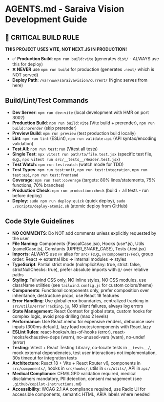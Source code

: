 # AGENTS.md - Saraiva Vision Development Guide

## 🚨 CRITICAL BUILD RULE
**THIS PROJECT USES VITE, NOT NEXT.JS IN PRODUCTION!**
- ✅ **Production Build**: `npm run build:vite` (generates `dist/` - ALWAYS use this for deploy)
- ❌ **NEVER** use `npm run build` for production (generates `.next/` which is NOT served)
- **Deploy Path**: `/var/www/saraivavision/current/` (Nginx serves from here)

## Build/Lint/Test Commands
- **Dev Server**: `npm run dev:vite` (local development with HMR on port 3002)
- **Production Build**: `npm run build:vite` (Vite build + prerender), `npm run build:norender` (skip prerender)
- **Preview Build**: `npm run preview` (test production build locally)
- **Lint**: `npm run lint` (ESLint), `npm run validate:api` (API syntax/encoding validation)
- **Test All**: `npm run test:run` (Vitest all tests)
- **Single Test**: `npx vitest run path/to/file.test.jsx` (specific test file, e.g., `npx vitest run src/__tests__/Header.test.jsx`)
- **Test Watch**: `npm run test:watch` (watch mode for TDD)
- **Test Types**: `npm run test:unit`, `npm run test:integration`, `npm run test:api`, `npm run test:frontend`
- **Coverage**: `npm run test:coverage` (targets: 80% lines/statements, 75% functions, 70% branches)
- **Production Check**: `npm run production:check` (build + all tests - run before deploy)
- **Deploy**: `sudo npm run deploy:quick` (quick deploy), `sudo ./scripts/deploy-atomic.sh` (atomic deploy from GitHub)

## Code Style Guidelines
- **NO COMMENTS**: Do NOT add comments unless explicitly requested by the user
- **File Naming**: Components (PascalCase.jsx), Hooks (use*.js), Utils (camelCase.js), Constants (UPPER_SNAKE_CASE), Tests (.test.jsx)
- **Imports**: ALWAYS use `@/` alias for `src/` (e.g., `@/components/Foo`), group order: React → external libs → internal modules → styles
- **TypeScript**: Partial strict mode (noImplicitAny: true, strict: false, strictNullChecks: true), prefer absolute imports with `@/` over relative paths
- **Styling**: Tailwind CSS only, NO inline styles, NO CSS modules, use className utilities (see `tailwind.config.js` for custom colors/theme)
- **Components**: Functional components only, prefer composition over inheritance, destructure props, use React 18 features
- **Error Handling**: Use global error boundaries, centralized tracking in `src/utils/errorTracking.js`, NO silent failures, always log errors
- **State Management**: React Context for global state, custom hooks for complex logic, avoid prop drilling (max 2 levels)
- **Performance**: Use React.memo for expensive renders, debounce user inputs (300ms default), lazy load routes/components with React.lazy
- **ESLint Rules**: react-hooks/rules-of-hooks (error), react-hooks/exhaustive-deps (warn), no-unused-vars (warn), no-undef (error)
- **Testing**: Vitest + React Testing Library, co-locate tests in `__tests__/`, mock external dependencies, test user interactions not implementation, 30s timeout for integration tests
- **Architecture**: React 18 + Vite + React Router v6, components in `src/components/`, hooks in `src/hooks/`, utils in `src/utils/`, API in `api/`
- **Medical Compliance**: CFM/LGPD validation required, medical disclaimers mandatory, PII detection, consent management (see `.github/copilot-instructions.md`)
- **Accessibility**: WCAG 2.1 AA compliance required, use Radix UI for accessible components, semantic HTML, ARIA labels where needed